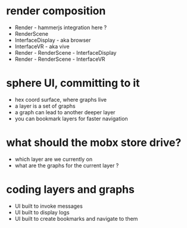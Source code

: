 
# render composition
* Render - hammerjs integration here ?
* RenderScene
* InterfaceDisplay - aka browser
* InterfaceVR - aka vive
* Render - RenderScene - InterfaceDisplay
* Render - RenderScene - InterfaceVR

# sphere UI, committing to it
* hex coord surface, where graphs live
* a layer is a set of graphs
* a graph can lead to another deeper layer
* you can bookmark layers for faster navigation

# what should the mobx store drive?
* which layer are we currently on
* what are the graphs for the current layer ?

# coding layers and graphs
* UI built to invoke messages
* UI built to display logs
* UI built to create bookmarks and navigate to them
